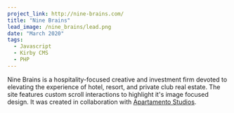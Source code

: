 ```yaml
---
project_link: http://nine-brains.com/
title: "Nine Brains"
lead_image: /nine_brains/lead.png
date: "March 2020"
tags:
  - Javascript
  - Kirby CMS
  - PHP
---
```


Nine Brains is a hospitality-focused creative and investment firm devoted to elevating the experience of hotel, resort, and private club real estate. The site features custom scroll interactions to highlight it's image focused design. It was created in collaboration with [Apartamento Studios][as].

[as]: https://apartamentostudios.com/
